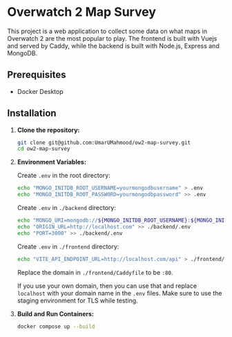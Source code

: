 # Overwatch 2 Map Survey

This project is a web application to collect some data on what maps in Overwatch 2 are the most popular to play.
The frontend is built with Vuejs and served by Caddy, while the backend is built with Node.js, Express and MongoDB.

## Prerequisites

* Docker Desktop

## Installation

1. **Clone the repository:**

    ```sh
    git clone git@github.com:UmarUMahmood/ow2-map-survey.git
    cd ow2-map-survey
    ```

2. **Environment Variables:**

    Create `.env` in the root directory:

    ```sh
    echo "MONGO_INITDB_ROOT_USERNAME=yourmongodbusername" > .env
    echo "MONGO_INITDB_ROOT_PASSWORD=yourmongodbpassword" >> .env
    ```

    Create `.env` in `./backend` directory:

    ```sh
    echo "MONGO_URI=mongodb://${MONGO_INITDB_ROOT_USERNAME}:${MONGO_INITDB_ROOT_PASSWORD}@mongo:27017/" > ./backend/.env
    echo "ORIGIN_URL=http://localhost.com" >> ./backend/.env
    echo "PORT=3000" >> ./backend/.env
    ```

    Create `.env` in `./frontend` directory:

    ```sh
    echo "VITE_API_ENDPOINT_URL=http://localhost.com/api" > ./frontend/.env
    ```

    Replace the domain in `./frontend/Caddyfile` to be `:80`.

    If you use your own domain, then you can use that and replace `localhost` with your domain name in the `.env` files. Make sure to use the staging environment for TLS while testing.

3. **Build and Run Containers:**

    ```sh
    docker compose up --build
    ```
